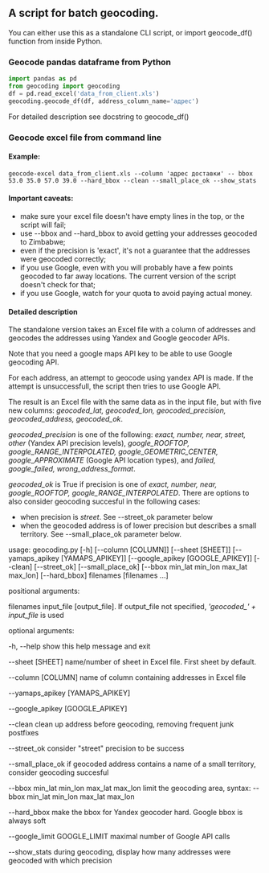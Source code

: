 ## A script for batch geocoding.

You can either use this as a standalone CLI script, or import geocode_df() function from inside Python.

### Geocode pandas dataframe from Python
```python
import pandas as pd
from geocoding import geocoding
df = pd.read_excel('data_from_client.xls')
geocoding.geocode_df(df, address_column_name='адрес')
```
For detailed description see docstring to geocode_df()

### Geocode excel file from command line

#### Example: 
```
geocode-excel data_from_client.xls --column 'адрес доставки' -- bbox 53.0 35.0 57.0 39.0 --hard_bbox --clean --small_place_ok --show_stats
```

#### Important caveats:

- make sure your excel file doesn't have empty lines in the top, or the script will fail;
- use --bbox and --hard_bbox to avoid getting your addresses geocoded to Zimbabwe;
- even if the precision is 'exact', it's not a guarantee that the addresses were geocoded correctly;
- if you use Google, even with  you will probably have a few points geocoded to far away locations. The current version of the script doesn't check for that;
- if you use Google, watch for your quota to avoid paying actual money.

#### Detailed description

The standalone version takes an Excel file with a column of addresses and geocodes the addresses using Yandex and Google
geocoder APIs. 

Note that you need a google maps API key to be able to use Google geocoding API. 

For each address, an attempt to geocode using yandex API is made. If the attempt is unsuccessfull, the script then
tries to use Google API.

The result is an Excel file with the same data as in the input file, but with five new columns: *geocoded_lat,
geocoded_lon, geocoded_precision, geocoded_address, geocoded_ok*.

*geocoded_precision* is one of the following: *exact, number, near, street, other* (Yandex API precision levels),
*google_ROOFTOP, google_RANGE_INTERPOLATED, google_GEOMETRIC_CENTER, google_APPROXIMATE* (Google API location types),
and *failed, google_failed, wrong_address_format*.

*geocoded_ok* is True if precision is one of *exact, number, near, google_ROOFTOP, google_RANGE_INTERPOLATED*. There are
options to also consider geocoding succesful in the following cases: 
- when precision is *street*. See --street_ok parameter below
- when the geocoded address is of lower precision but describes a small territory. See --small_place_ok parameter below. 


usage: geocoding.py [-h] [--column [COLUMN]] [--sheet [SHEET]]
                    [--yamaps_apikey [YAMAPS_APIKEY]]
                    [--google_apikey [GOOGLE_APIKEY]] [--clean] [--street_ok]
                    [--small_place_ok] [--bbox min_lat min_lon max_lat max_lon]
                    [--hard_bbox]
                    filenames [filenames ...]

positional arguments:
  
  filenames             input_file [output_file]. If output_file not specified, *'geocoded_' + input_file* is used

optional arguments:
  
  -h, --help            show this help message and exit
  
  --sheet [SHEET]       name/number of sheet in Excel file. First sheet by default.
  
  --column [COLUMN]     name of column containing addresses in Excel file
  
  --yamaps_apikey [YAMAPS_APIKEY]
  
  --google_apikey [GOOGLE_APIKEY]
  
  --clean               clean up address before geocoding, removing frequent
                        junk postfixes
  
  --street_ok           consider "street" precision to be success
  
  --small_place_ok      if geocoded address contains a name of a small territory, consider geocoding succesful
  
  --bbox min_lat min_lon max_lat max_lon
                        limit the geocoding area, syntax: --bbox min_lat min_lon max_lat max_lon
  
  --hard_bbox           make the bbox for Yandex geocoder hard. Google bbox is
                        always soft

  
  --google_limit GOOGLE_LIMIT
                        maximal number of Google API calls

  --show_stats          during geocoding, display how many addresses were geocoded with which precision
  
